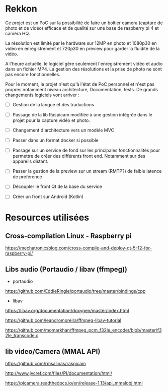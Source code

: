 # Rekkon

Ce projet est un PoC sur la possibilité de faire un boîtier camera (capture de photo et de vidéo) efficace et de qualité sur une base de raspberry pi 4 et caméra HQ.

La résolution est limité par le hardware sur 12MP en photo et 1080p30 en video en enregistrement et 720p30 en preview pour garder la fluidité de la vidéo. 

A l'heure actuelle, le logiciel gère seulement l'enregistrement vidéo et audio dans un fichier MP4. La gestion des résolutions et la prise de photo ne sont pas encore fonctionnelles.

Pour le moment, le projet n'est qu'à l'état de PoC personnel et n'est pas propres notamment niveau architecture, Documentation, tests.
De grands changements logiciels vont arriver :

- [ ] Gestion de la langue et des traductions
- [ ] Passage de la lib Raspicam modifiée à une gestion intégrée dans le projet pour la capture vidéo et photo.
- [ ] Changement d'architecture vers un modèle MVC
- [ ] Passer dans un format docker si possible
- [ ] Passage sur un service de fond sur les principales fonctionnalités pour permettre de créer des différents front end. Notamment sur des appareils distant.
- [ ] Passer la gestion de la preview sur un stream (RMTP?) de faible latence de préférence
- [ ] Découpler le front Qt de la base du service
- [ ] Créer un front sur Android (Kotlin)


# Resources utilisées
## Cross-compilation Linux - Raspberry pi

https://mechatronicsblog.com/cross-compile-and-deploy-qt-5-12-for-raspberry-pi/

## Libs audio (Portaudio / libav (ffmpeg))

- portaudio
  
https://github.com/EddieRingle/portaudio/tree/master/bindings/cpp

- libav
  
https://libav.org/documentation/doxygen/master/index.html

https://github.com/leandromoreira/ffmpeg-libav-tutorial

https://github.com/momarkhan/ffmpeg_pcm_f32le_encoder/blob/master/f32le_transcode.c

## lib video/Camera (MMAL API)

https://github.com/rmsalinas/raspicam

http://www.jvcref.com/files/PI/documentation/html/

https://picamera.readthedocs.io/en/release-1.13/api_mmalobj.html
